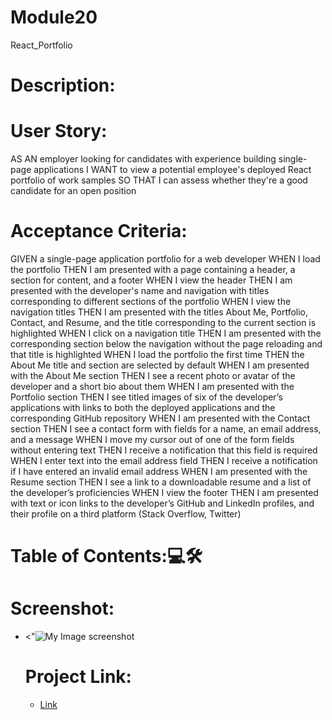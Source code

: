 # Module20
React_Portfolio

<h1>Description:</h1>




<h1>User Story:</h1>
AS AN employer looking for candidates with experience building single-page applications
I WANT to view a potential employee's deployed React portfolio of work samples
SO THAT I can assess whether they're a good candidate for an open position

<h1>Acceptance Criteria:</h1>

GIVEN a single-page application portfolio for a web developer
WHEN I load the portfolio
THEN I am presented with a page containing a header, a section for content, and a footer
WHEN I view the header
THEN I am presented with the developer's name and navigation with titles corresponding to different sections of the portfolio
WHEN I view the navigation titles
THEN I am presented with the titles About Me, Portfolio, Contact, and Resume, and the title corresponding to the current section is highlighted
WHEN I click on a navigation title
THEN I am presented with the corresponding section below the navigation without the page reloading and that title is highlighted
WHEN I load the portfolio the first time
THEN the About Me title and section are selected by default
WHEN I am presented with the About Me section
THEN I see a recent photo or avatar of the developer and a short bio about them
WHEN I am presented with the Portfolio section
THEN I see titled images of six of the developer’s applications with links to both the deployed applications and the corresponding GitHub repository
WHEN I am presented with the Contact section
THEN I see a contact form with fields for a name, an email address, and a message
WHEN I move my cursor out of one of the form fields without entering text
THEN I receive a notification that this field is required
WHEN I enter text into the email address field
THEN I receive a notification if I have entered an invalid email address
WHEN I am presented with the Resume section
THEN I see a link to a downloadable resume and a list of the developer’s proficiencies
WHEN I view the footer
THEN I am presented with text or icon links to the developer’s GitHub and LinkedIn profiles, and their profile on a third platform (Stack Overflow, Twitter)


<h1>Table of Contents:💻🛠</h1> 



<h1>Screenshot:</h1>
<ul>
<li> <"<img src="assets/images/portofolio-wo.jpg" alt="My Image"class="portofolio-wo"/>
screenshot</a></li>


<h1>Project Link:</h1>
<ul>
<li> <a href="">
Link</a></li>

